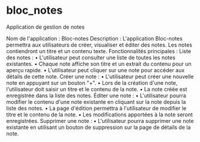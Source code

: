 # bloc_notes

Application de gestion de notes

Nom de l'application : Bloc-notes
Description : L'application Bloc-notes permettra aux utilisateurs de créer, visualiser et éditer des notes. Les notes contiendront un titre et un contenu texte.
Fonctionnalités principales :
Liste des notes :
•	L'utilisateur peut consulter une liste de toutes les notes existantes.
•	Chaque note affiche son titre et un extrait du contenu pour un aperçu rapide.
•	L'utilisateur peut cliquer sur une note pour accéder aux détails de cette note.
Créer une note :
•	L'utilisateur peut créer une nouvelle note en appuyant sur un bouton "+".
•	Lors de la création d'une note, l'utilisateur doit saisir un titre et le contenu de la note.
•	La note créée est enregistrée dans la liste des notes.
Éditer une note :
•	L'utilisateur pourra modifier le contenu d'une note existante en cliquant sur la note depuis la liste des notes.
•	La page d'édition permettra à l'utilisateur de modifier le titre et le contenu de la note.
•	Les modifications apportées à la note seront enregistrées.
Supprimer une note :
•	L'utilisateur pourra supprimer une note existante en utilisant un bouton de suppression sur la page de détails de la note.
